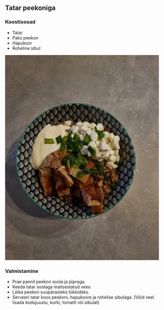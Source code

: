 ## Tatar peekoniga

### Koostisosad
- Tatar
- Paks peekon
- Hapukoor
- Roheline sibul

![Alt text](../pildid/Tatarpeekoniga.jpg)

### Valmistamine
- Prae pannil peekon soola ja pipraga.
- Keeda tatar soolaga maitsestatud vees.
- Lõika peekon suupärasteks tükkideks.
- Serveeri tatar koos peekoni, hapukoore ja rohelise sibulaga. (Võid veel lisada kodujuustu, kurki, tomatit või sibulat)

